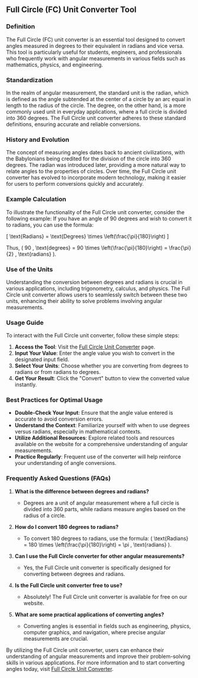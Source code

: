 ## Full Circle (FC) Unit Converter Tool

### Definition
The Full Circle (FC) unit converter is an essential tool designed to convert angles measured in degrees to their equivalent in radians and vice versa. This tool is particularly useful for students, engineers, and professionals who frequently work with angular measurements in various fields such as mathematics, physics, and engineering.

### Standardization
In the realm of angular measurement, the standard unit is the radian, which is defined as the angle subtended at the center of a circle by an arc equal in length to the radius of the circle. The degree, on the other hand, is a more commonly used unit in everyday applications, where a full circle is divided into 360 degrees. The Full Circle unit converter adheres to these standard definitions, ensuring accurate and reliable conversions.

### History and Evolution
The concept of measuring angles dates back to ancient civilizations, with the Babylonians being credited for the division of the circle into 360 degrees. The radian was introduced later, providing a more natural way to relate angles to the properties of circles. Over time, the Full Circle unit converter has evolved to incorporate modern technology, making it easier for users to perform conversions quickly and accurately.

### Example Calculation
To illustrate the functionality of the Full Circle unit converter, consider the following example: If you have an angle of 90 degrees and wish to convert it to radians, you can use the formula:

\[ \text{Radians} = \text{Degrees} \times \left(\frac{\pi}{180}\right) \]

Thus, \( 90 \, \text{degrees} = 90 \times \left(\frac{\pi}{180}\right) = \frac{\pi}{2} \, \text{radians} \).

### Use of the Units
Understanding the conversion between degrees and radians is crucial in various applications, including trigonometry, calculus, and physics. The Full Circle unit converter allows users to seamlessly switch between these two units, enhancing their ability to solve problems involving angular measurements.

### Usage Guide
To interact with the Full Circle unit converter, follow these simple steps:
1. **Access the Tool**: Visit the [Full Circle Unit Converter](https://www.inayam.co/unit-converter/angle) page.
2. **Input Your Value**: Enter the angle value you wish to convert in the designated input field.
3. **Select Your Units**: Choose whether you are converting from degrees to radians or from radians to degrees.
4. **Get Your Result**: Click the "Convert" button to view the converted value instantly.

### Best Practices for Optimal Usage
- **Double-Check Your Input**: Ensure that the angle value entered is accurate to avoid conversion errors.
- **Understand the Context**: Familiarize yourself with when to use degrees versus radians, especially in mathematical contexts.
- **Utilize Additional Resources**: Explore related tools and resources available on the website for a comprehensive understanding of angular measurements.
- **Practice Regularly**: Frequent use of the converter will help reinforce your understanding of angle conversions.

### Frequently Asked Questions (FAQs)

1. **What is the difference between degrees and radians?**
   - Degrees are a unit of angular measurement where a full circle is divided into 360 parts, while radians measure angles based on the radius of a circle.

2. **How do I convert 180 degrees to radians?**
   - To convert 180 degrees to radians, use the formula: \( \text{Radians} = 180 \times \left(\frac{\pi}{180}\right) = \pi \, \text{radians} \).

3. **Can I use the Full Circle converter for other angular measurements?**
   - Yes, the Full Circle unit converter is specifically designed for converting between degrees and radians.

4. **Is the Full Circle unit converter free to use?**
   - Absolutely! The Full Circle unit converter is available for free on our website.

5. **What are some practical applications of converting angles?**
   - Converting angles is essential in fields such as engineering, physics, computer graphics, and navigation, where precise angular measurements are crucial.

By utilizing the Full Circle unit converter, users can enhance their understanding of angular measurements and improve their problem-solving skills in various applications. For more information and to start converting angles today, visit [Full Circle Unit Converter](https://www.inayam.co/unit-converter/angle).